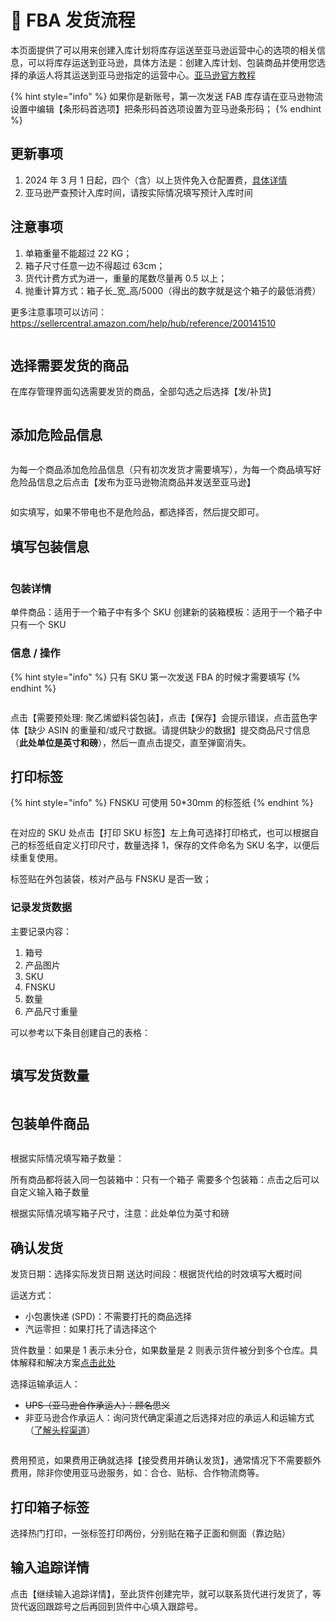 # 🚢 FBA 发货流程

本页面提供了可以用来创建入库计划将库存运送至亚马逊运营中心的选项的相关信息，可以将库存运送到亚马逊，具体方法是：创建入库计划、包装商品并使用您选择的承运人将其运送到亚马逊指定的运营中心。[亚马逊官方教程](https://sellercentral.amazon.com/help/hub/reference/G200141420)

{% hint style="info" %}
如果你是新账号，第一次发送 FAB 库存请在亚马逊物流设置中编辑【条形码首选项】把条形码首选项设置为亚马逊条形码；
{% endhint %}

## 更新事项

1. 2024 年 3 月 1 日起，四个（含）以上货件免入仓配置费，[具体详情](https://sellercentral.amazon.com/help/hub/reference/external/GC3Q44PBK8BXQW3Z?locale=zh-CN)
2. 亚马逊严查预计入库时间，请按实际情况填写预计入库时间

## 注意事项

1. 单箱重量不能超过 22 KG；
2. 箱子尺寸任意一边不得超过 63cm；
3. 货代计费方式为进一，重量的尾数尽量再 0.5 以上；
4. 抛重计算方式：箱子长_宽_高/5000（得出的数字就是这个箱子的最低消费）

更多注意事项可以访问：https://sellercentral.amazon.com/help/hub/reference/200141510

<figure><img src="../../.gitbook/assets/image (1) (1) (1) (1).png" alt=""><figcaption></figcaption></figure>

## 选择需要发货的商品

在库存管理界面勾选需要发货的商品，全部勾选之后选择【发/补货】

<figure><img src="../../.gitbook/assets/image (2) (1) (1) (1).png" alt=""><figcaption></figcaption></figure>

## 添加危险品信息

<figure><img src="../../.gitbook/assets/image (3) (1) (1).png" alt=""><figcaption></figcaption></figure>

为每一个商品添加危险品信息（只有初次发货才需要填写），为每一个商品填写好危险品信息之后点击【发布为亚马逊物流商品并发送至亚马逊】

<figure><img src="../../.gitbook/assets/image (4) (1).png" alt=""><figcaption></figcaption></figure>

如实填写，如果不带电也不是危险品，都选择否，然后提交即可。

## 填写包装信息

<figure><img src="../../.gitbook/assets/image (5).png" alt=""><figcaption></figcaption></figure>

### 包装详情

单件商品：适用于一个箱子中有多个 SKU 创建新的装箱模板：适用于一个箱子中只有一个 SKU

### 信息 / 操作

{% hint style="info" %}
只有 SKU 第一次发送 FBA 的时候才需要填写
{% endhint %}

<figure><img src="../../.gitbook/assets/image (6).png" alt=""><figcaption></figcaption></figure>

点击【需要预处理: 聚乙烯塑料袋包装】，点击【保存】会提示错误，点击蓝色字体【缺少 ASIN 的重量和/或尺寸数据。请提供缺少的数据】提交商品尺寸信息（**此处单位是英寸和磅**），然后一直点击提交，直至弹窗消失。

## 打印标签

{% hint style="info" %}
FNSKU 可使用 50\*30mm 的标签纸
{% endhint %}

<figure><img src="../../.gitbook/assets/image (7).png" alt=""><figcaption></figcaption></figure>

在对应的 SKU 处点击【打印 SKU 标签】左上角可选择打印格式，也可以根据自己的标签纸自定义打印尺寸，数量选择 1，保存的文件命名为 SKU 名字，以便后续重复使用。

标签贴在外包装袋，核对产品与 FNSKU 是否一致；

### 记录发货数据

主要记录内容：

1. 箱号
2. 产品图片
3. SKU
4. FNSKU
5. 数量
6. 产品尺寸重量

可以参考以下条目创建自己的表格：

<figure><img src="../../.gitbook/assets/image (8).png" alt=""><figcaption></figcaption></figure>

## 填写发货数量

<figure><img src="../../.gitbook/assets/image (9).png" alt=""><figcaption></figcaption></figure>

## 包装单件商品

<figure><img src="../../.gitbook/assets/image (10).png" alt=""><figcaption></figcaption></figure>

根据实际情况填写箱子数量：

所有商品都将装入同一包装箱中：只有一个箱子 需要多个包装箱：点击之后可以自定义输入箱子数量

根据实际情况填写箱子尺寸，注意：此处单位为英寸和磅

## 确认发货

发货日期：选择实际发货日期 送达时间段：根据货代给的时效填写大概时间

运送方式：

* 小包裹快递 (SPD)：不需要打托的商品选择
* 汽运零担：如果打托了请选择这个

货件数量：如果是 1 表示未分仓，如果数量是 2 则表示货件被分到多个仓库。具体解释和解决方案[点击此处](https://www.baidu.com/s?ie=utf-8\&f=8\&rsv\_bp=1\&tn=baidu\&wd=%E4%BA%9A%E9%A9%AC%E9%80%8A%E5%88%86%E4%BB%93\&oq=%25E6%25B1%25BD%25E8%25BF%2590%25E9%259B%25B6%25E6%258B%2585\&rsv\_pq=8f3598fb0025ac5e\&rsv\_t=63bfT2x4JB9DC2%2FLCLXrFhoxI3Rnd1vn8tlPSTaXjAUc1nw6c5kTkEOF6uw\&rqlang=cn\&rsv\_enter=1\&rsv\_dl=tb\&rsv\_sug3=12\&rsv\_sug1=8\&rsv\_sug7=100\&rsv\_sug2=0\&rsv\_btype=t\&inputT=3343\&rsv\_sug4=3343)

选择运输承运人：

* ~~UPS（亚马逊合作承运人）：顾名思义~~
* 非亚马逊合作承运人：询问货代确定渠道之后选择对应的承运人和运输方式（[了解头程渠道](../../pei-tao-gong-ju/wu-liu.md)）

<figure><img src="../../.gitbook/assets/image (11).png" alt=""><figcaption></figcaption></figure>

费用预览，如果费用正确就选择【接受费用并确认发货】，通常情况下不需要额外费用，除非你使用亚马逊服务，如：合仓、贴标、合作物流商等。

## 打印箱子标签

选择热门打印，一张标签打印两份，分别贴在箱子正面和侧面（靠边贴）

## 输入追踪详情

点击【继续输入追踪详情】，至此货件创建完毕，就可以联系货代进行发货了，等货代返回跟踪号之后再回到货件中心填入跟踪号。

<figure><img src="../../.gitbook/assets/image (12).png" alt=""><figcaption></figcaption></figure>
